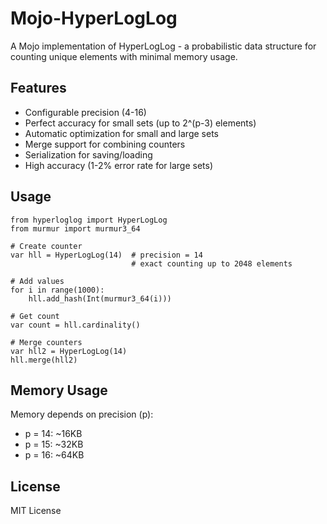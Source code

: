 # Mojo-HyperLogLog

A Mojo implementation of HyperLogLog - a probabilistic data structure for counting unique elements with minimal memory usage.

## Features

- Configurable precision (4-16)
- Perfect accuracy for small sets (up to 2^(p-3) elements)
- Automatic optimization for small and large sets
- Merge support for combining counters
- Serialization for saving/loading
- High accuracy (1-2% error rate for large sets)

## Usage

```mojo
from hyperloglog import HyperLogLog
from murmur import murmur3_64

# Create counter
var hll = HyperLogLog(14)  # precision = 14
                           # exact counting up to 2048 elements

# Add values
for i in range(1000):
    hll.add_hash(Int(murmur3_64(i)))

# Get count
var count = hll.cardinality()

# Merge counters
var hll2 = HyperLogLog(14)
hll.merge(hll2)
```

## Memory Usage

Memory depends on precision (p):
- p = 14: ~16KB
- p = 15: ~32KB  
- p = 16: ~64KB

## License

MIT License
